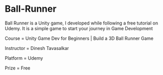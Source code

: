 # Ball-Runner
Ball Runner is a Unity game, I developed while following a free tutorial on Udemy.
It is a simple game to start your journey in Game Development

Course = Unity Game Dev for Beginners | Build a 3D Ball Runner Game

Instructor = Dinesh Tavasalkar

Platform = Udemy

Prize = Free

